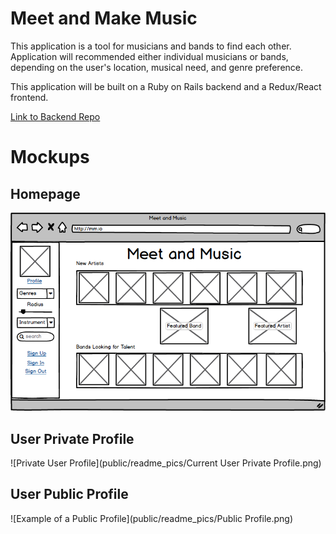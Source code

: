 # Meet and Make Music

This application is a tool for musicians and bands to find each other. Application will recommended either individual musicians or bands, depending on the user's location, musical need, and genre preference.

This application will be built on a Ruby on Rails backend and a Redux/React frontend.

[Link to Backend Repo](https://github.com/aisleypay/Meet-And-Music)

# Mockups

## Homepage

![Home Page](public/readme_pics/HomePage.png)

## User Private Profile

![Private User Profile](public/readme_pics/Current User Private Profile.png)

## User Public Profile

![Example of a Public Profile](public/readme_pics/Public Profile.png)
